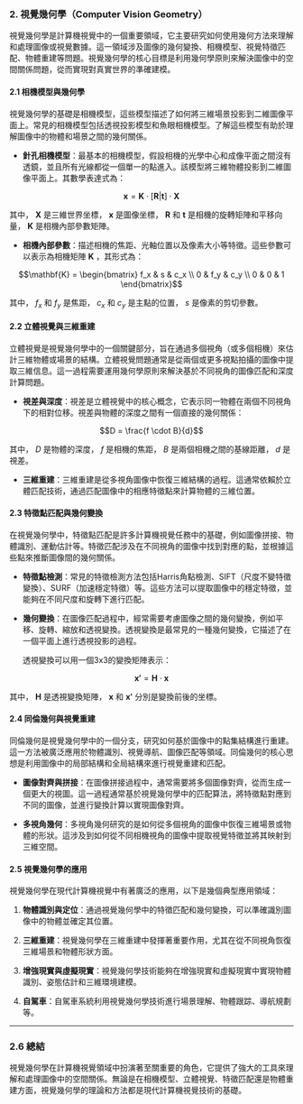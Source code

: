 ### 2. **視覺幾何學（Computer Vision Geometry）**

視覺幾何學是計算機視覺中的一個重要領域，它主要研究如何使用幾何方法來理解和處理圖像或視覺數據。這一領域涉及圖像的幾何變換、相機模型、視覺特徵匹配、物體重建等問題。視覺幾何學的核心目標是利用幾何學原則來解決圖像中的空間關係問題，從而實現對真實世界的準確建模。

#### 2.1 **相機模型與幾何學**

視覺幾何學的基礎是相機模型，這些模型描述了如何將三維場景投影到二維圖像平面上。常見的相機模型包括透視投影模型和魚眼相機模型。了解這些模型有助於理解圖像中的物體和場景之間的幾何關係。

- **針孔相機模型**：最基本的相機模型，假設相機的光學中心和成像平面之間沒有透鏡，並且所有光線都從一個單一的點進入。該模型將三維物體投影到二維圖像平面上。其數學表達式為：
  
$$\mathbf{x} = \mathbf{K} \cdot [\mathbf{R} | \mathbf{t}] \cdot \mathbf{X}$$

  其中， $`\mathbf{X}`$  是三維世界坐標， $`\mathbf{x}`$  是圖像坐標， $`\mathbf{R}`$  和  $`\mathbf{t}`$  是相機的旋轉矩陣和平移向量， $`\mathbf{K}`$  是相機內部參數矩陣。

- **相機內部參數**：描述相機的焦距、光軸位置以及像素大小等特徵。這些參數可以表示為相機矩陣  $`\mathbf{K}`$ ，其形式為：
  
$$\mathbf{K} =
  \begin{bmatrix}
  f_x & s & c_x \\
  0 & f_y & c_y \\
  0 & 0 & 1
  \end{bmatrix}$$

  其中， $`f_x`$  和  $`f_y`$  是焦距， $`c_x`$  和  $`c_y`$  是主點的位置， $`s`$  是像素的剪切參數。

#### 2.2 **立體視覺與三維重建**

立體視覺是視覺幾何學中的一個關鍵部分，旨在通過多個視角（或多個相機）來估計三維物體或場景的結構。立體視覺問題通常是從兩個或更多視點拍攝的圖像中提取三維信息。這一過程需要運用幾何學原則來解決基於不同視角的圖像匹配和深度計算問題。

- **視差與深度**：視差是立體視覺中的核心概念，它表示同一物體在兩個不同視角下的相對位移。視差與物體的深度之間有一個直接的幾何關係：
  
$$D = \frac{f \cdot B}{d}$$

  其中， $`D`$  是物體的深度， $`f`$  是相機的焦距， $`B`$  是兩個相機之間的基線距離， $`d`$  是視差。

- **三維重建**：三維重建是從多視角圖像中恢復三維結構的過程。這通常依賴於立體匹配技術，通過匹配圖像中的相應特徵點來計算物體的三維位置。

#### 2.3 **特徵點匹配與幾何變換**

在視覺幾何學中，特徵點匹配是許多計算機視覺任務中的基礎，例如圖像拼接、物體識別、運動估計等。特徵匹配涉及在不同視角的圖像中找到對應的點，並根據這些點來推斷圖像間的幾何關係。

- **特徵點檢測**：常見的特徵檢測方法包括Harris角點檢測、SIFT（尺度不變特徵變換）、SURF（加速穩定特徵）等。這些方法可以提取圖像中的穩定特徵，並能夠在不同尺度和旋轉下進行匹配。

- **幾何變換**：在圖像匹配過程中，經常需要考慮圖像之間的幾何變換，例如平移、旋轉、縮放和透視變換。透視變換是最常見的一種幾何變換，它描述了在一個平面上進行透視投影的過程。

  透視變換可以用一個3x3的變換矩陣表示：
  
$$\mathbf{x'} = \mathbf{H} \cdot \mathbf{x}$$

  其中， $`\mathbf{H}`$  是透視變換矩陣， $`\mathbf{x}`$  和  $`\mathbf{x'}`$  分別是變換前後的坐標。

#### 2.4 **同倫幾何與視覺重建**

同倫幾何是視覺幾何學中的一個分支，研究如何基於圖像中的點集結構進行重建。這一方法被廣泛應用於物體識別、視覺導航、圖像匹配等領域。同倫幾何的核心思想是利用圖像中的局部結構和全局結構來進行視覺重建和匹配。

- **圖像對齊與拼接**：在圖像拼接過程中，通常需要將多個圖像對齊，從而生成一個更大的視圖。這一過程通常基於視覺幾何學中的匹配算法，將特徵點對應到不同的圖像，並進行變換計算以實現圖像對齊。

- **多視角幾何**：多視角幾何研究的是如何從多個視角的圖像中恢復三維場景或物體的形狀。這涉及到如何從不同相機視角的圖像中提取視覺特徵並將其映射到三維空間。

#### 2.5 **視覺幾何學的應用**

視覺幾何學在現代計算機視覺中有著廣泛的應用，以下是幾個典型應用領域：

1. **物體識別與定位**：通過視覺幾何學中的特徵匹配和幾何變換，可以準確識別圖像中的物體並確定其位置。

2. **三維重建**：視覺幾何學在三維重建中發揮著重要作用，尤其在從不同視角恢復三維場景和物體形狀方面。

3. **增強現實與虛擬現實**：視覺幾何學技術能夠在增強現實和虛擬現實中實現物體識別、姿態估計和三維環境建模。

4. **自駕車**：自駕車系統利用視覺幾何學技術進行場景理解、物體跟踪、導航規劃等。

---

### 2.6 **總結**

視覺幾何學在計算機視覺領域中扮演著至關重要的角色，它提供了強大的工具來理解和處理圖像中的空間關係。無論是在相機模型、立體視覺、特徵匹配還是物體重建方面，視覺幾何學的理論和方法都是現代計算機視覺技術的基礎。